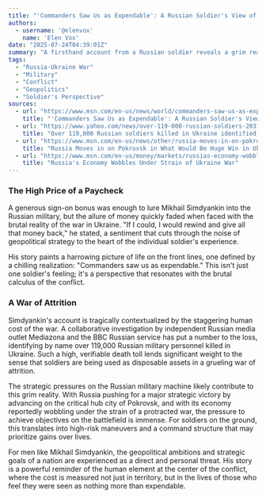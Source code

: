 ```yaml
---
title: "'Commanders Saw Us as Expendable': A Russian Soldier's View of the War"
authors:
  - username: '@elenvox'
    name: 'Elen Vox'
date: "2025-07-24T04:39:01Z"
summary: "A firsthand account from a Russian soldier reveals a grim reality on the front lines in Ukraine, where a large sign-on bonus led to the shocking realization that he and his comrades were viewed as disposable. This personal story is underscored by staggering casualty reports and the immense pressures of the ongoing conflict."
tags:
  - "Russia-Ukraine War"
  - "Military"
  - "Conflict"
  - "Geopolitics"
  - "Soldier's Perspective"
sources:
  - url: "https://www.msn.com/en-us/news/world/commanders-saw-us-as-expendable-a-russian-soldier-s-view-of-the-war/ar-AA1JaHzD"
    title: "'Commanders Saw Us as Expendable': A Russian Soldier's View of the War"
  - url: "https://www.yahoo.com/news/over-119-000-russian-soldiers-203142379.html"
    title: "Over 119,000 Russian soldiers killed in Ukraine identified by media investigation"
  - url: "https://www.msn.com/en-us/news/other/russia-moves-in-on-pokrovsk-in-what-would-be-huge-win-in-ukraine-war/ar-AA1J4tU5"
    title: "Russia Moves in on Pokrovsk in What Would Be Huge Win in Ukraine War"
  - url: "https://www.msn.com/en-us/money/markets/russias-economy-wobbles-under-strain-of-ukraine-war/ar-AA1J7IKu"
    title: "Russia's Economy Wobbles Under Strain of Ukraine War"
---
```


### The High Price of a Paycheck

A generous sign-on bonus was enough to lure Mikhail Simdyankin into the Russian military, but the allure of money quickly faded when faced with the brutal reality of the war in Ukraine. "If I could, I would rewind and give all that money back," he stated, a sentiment that cuts through the noise of geopolitical strategy to the heart of the individual soldier's experience.

His story paints a harrowing picture of life on the front lines, one defined by a chilling realization: "Commanders saw us as expendable." This isn't just one soldier's feeling; it's a perspective that resonates with the brutal calculus of the conflict.

### A War of Attrition

Simdyankin's account is tragically contextualized by the staggering human cost of the war. A collaborative investigation by independent Russian media outlet Mediazona and the BBC Russian service has put a number to the loss, identifying by name over 119,000 Russian military personnel killed in Ukraine. Such a high, verifiable death toll lends significant weight to the sense that soldiers are being used as disposable assets in a grueling war of attrition.

The strategic pressures on the Russian military machine likely contribute to this grim reality. With Russia pushing for a major strategic victory by advancing on the critical hub city of Pokrovsk, and with its economy reportedly wobbling under the strain of a protracted war, the pressure to achieve objectives on the battlefield is immense. For soldiers on the ground, this translates into high-risk maneuvers and a command structure that may prioritize gains over lives.

For men like Mikhail Simdyankin, the geopolitical ambitions and strategic goals of a nation are experienced as a direct and personal threat. His story is a powerful reminder of the human element at the center of the conflict, where the cost is measured not just in territory, but in the lives of those who feel they were seen as nothing more than expendable.
